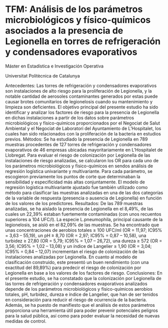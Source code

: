 # TFM: Análisis de los parámetros microbiológicos y físico-químicos asociados a la presencia de Legionella en torres de refrigeración y condensadores evaporativos

Máster en Estadística e Investigación Operativa

Universitat Politècnica de Catalunya

Antecedentes: Las torres de refrigeración y condensadores evaporativos son instalaciones de alto riesgo para la proliferación de Legionella, y la notable cantidad de aerosoles contaminantes generados por estas puede causar brotes comunitarios de legionelosis cuando su mantenimiento y limpieza son deficientes. El objetivo principal del presente estudio ha sido identificar y analizar los factores de riesgo para la presencia de Legionella en dichas instalaciones a partir de los datos sobre parámetros microbiológicos y físico-químicos proporcionados por el Negociat de Salut Ambiental y el Negociat de Laboratori del Ayuntamiento de L’Hospitalet, los cuales han sido relacionados con la proliferación de la bacteria en estudios previos.
Métodos: Se ha estudiado la presencia de Legionella en 789 muestras procedentes de 127 torres de refrigeración y condensadores evaporativos de 46 empresas ubicadas mayoritariamente en L’Hospitalet de Llobregat. Para evaluar el riesgo de colonización por Legionella de las instalaciones de riesgo analizadas, se calcularon los OR para cada uno de los parámetros microbiológicos y físico-químicos en sendos análisis de regresión logística univariante y multivariante. Para cada parámetro, se escogieron previamente los puntos de corte que determinaban la sensibilidad y especificidad más altas conjuntamente. El modelo de regresión logística multivariante ajustado fue también utilizado como método para clasificar las muestras analizadas en una de las dos categorías de la variable de respuesta (presencia o ausencia de Legionella) en función de los valores de los predictores.
Resultados: De las 789 muestras analizadas, se ha aislado la presencia de Legionella en el 8,49%, de las cuales un 22,39% estaban fuertemente contaminadas (con unos recuentos superiores a 104 UFC/l). La especie L.pneumophila, principal causante de la legionelosis, se aisló en el 82,09% de las muestras. Se ha encontrado que unas concentraciones de aerobios totales ≥ 100 UFC/ml (OR = 11,97; IC95% = 3,63 – 55,19), un pH ≥ 8,70 (OR = 2,97; IC95% = 0,87 – 10,58), una turbidez ≥ 27,80 (OR = 5,79; IC95% = 1,07 – 26,72), una dureza ≥ 572 (OR = 3,56; IC95% = 1,02 – 13,08) y un índice de Langelier ≥ 1,90 (OR = 3,04; IC95% = 0,84 – 12,07) incrementan el riesgo de colonización de las instalaciones analizadas por Legionella. En cuanto al modelo de clasificación construido, este presentó un buen rendimiento (con una exactitud del 89,89%) para predecir el riesgo de colonización por Legionella en base a los valores de los factores de riesgo.
Conclusiones: En el presente estudio, se ha constatado que la colonización por Legionella de las torres de refrigeración y condensadores evaporativos analizados depende de los parámetros microbiológicos y físico-químicos aerobios totales, pH, turbidez, dureza e índice de Langelier, que han de ser tenidos en consideración para reducir el riesgo de ocurrencia de la bacteria. Además, se ha puesto de manifiesto que el análisis de estos parámetros proporciona una herramienta útil para poder prevenir potenciales peligros para la salud pública, así como para poder evaluar la necesidad de nuevas medidas de control.
